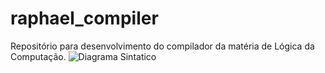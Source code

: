 # raphael_compiler
Repositório para desenvolvimento do compilador da matéria de Lógica da Computação.
![Diagrama Sintatico](https://github.com/raphacosta27/raphael_compiler/blob/master/DS_EBNF.png)
